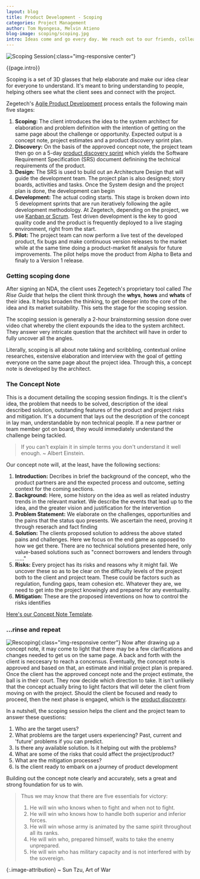 ```yaml
---
layout: blog
title: Product Development - Scoping
categories: Project Management
author: Tom Nyongesa, Melvin Atieno
blog-image: scoping/scoping.jpg
intro: Ideas come and go every day. We reach out to our friends, colleagues, expert networks and even family to help with moulding. Most often the ideas appear clear in our minds and when we try to communicate them to others, we aren't too sure if they get through. We always make assumptions about their understanding of our ideas all the while wondering whether they are thinking the way we are? Are they seeing the world through our eyes? Scoping helps get everyone seeing the same, leaving no chances of misalignment.
---
```

![Scoping Session](/assets/images/blog/scoping/scoping.jpg){:class="img-responsive center"}

{{page.intro}}

Scoping is a set of 3D glasses that help elaborate and make our idea clear for everyone to understand. It's meant to  bring understanding to people, helping others see what the client sees and connect with the project.

Zegetech's [Agile Product Development](2019-01-25-agile-product-development.md) process entails the following main five stages:

1. **Scoping:** The client introduces the idea to the system architect for elaboration and problem definition with the intention of getting on the same page about the challenge or opportunity. Expected output is a concept note, project estimates and a product discovery sprint plan. 
2. **Discovery:** On the basis of the approved concept note, the project team then go on a 5-day [product discovery sprint](2019-01-19-product-discovery.md) which yields the Software Requirement Specification (SRS) document definining the technical requirements of the product. 
3. **Design:** The SRS is used to build out an Architecture Design that will guide the development team. The project plan is also designed; story boards, activities and tasks. Once the System design and the project plan is done, the development can begin
4. **Development:** The actual coding starts. This stage is broken down into 5 development sprints that are run iteratively following the agile development methodology. At Zegetech, depending on the project, we use [Kanban or Scrum](2019-01-16-kanban-vs-scrum.md). Test driven development is the key to good quality code and the product is frequently deployed to a live staging environment, right from the start.
5. **Pilot:** The project team can now perform a live test of the developed product, fix bugs and make continuous version releases to the market while at the same time doing a product-market fit analysis for future improvements. The pilot helps move the product from Alpha to Beta and finaly to a Version 1 release. 

### Getting scoping done

After signing an NDA, the client uses Zegetech's proprietary tool called *The Rise Guide* that helps the client think through  the **whys**, **hows** and **whats** of their idea. It helps broaden the thinking, to get deeper into the core of the idea and its market suitability. This sets the stage for the scoping session. 

The scoping session is generally a 2-hour brainstorming session done over video chat whereby the client expounds the idea to the system architect. They answer very intricate question that the architect will have in order to fully uncover all the angles. 

Literally, scoping is all about note taking and scribbling, contextual online researches, extensive elaboration and interview with the goal of getting everyone on the same page about the project idea. Through this, a concept note is developed by the architect. 


### The Concept Note
This is a document detailing the scoping session findings. It is the client's idea, the problem that needs to be solved, description of the ideal described solution, outstanding features of the product and project risks and mitigation. It's a document that lays out the description of the concept in lay man, understandable by non technical people. If a new partner or team member got on board, they would immediately understand the challenge being tackled.

> If you can't explain it in simple terms you don't understand it well enough.
~ Albert Einstein.

Our concept note will, at the least, have the following sections: 
1. **Introduction:** Decribes in brief the background of the concept, who the product partners are and the expected process and outcome, setting context for the coming sections.
2. **Background:** Here, some history on the idea as well as related industry trends in the relevant market. We describe the events that lead up to the idea, and the greater vision and justification for the intervention
3. **Problem Statement:** We elaborate on the challenges, opportunities and the pains that the status quo presents. We ascertain the need, proving it through reserach and fact finding
4. **Solution:** The clients proposed solution to address the above stated pains and challenges. Here we focus on the end game as opposed to how we get there. There are no technical solutions presented here, only value-based solutions such as "connect borrowers and lenders through ......"
5. **Risks:** Every project has its risks and reasons why it might fail. We uncover these so as to be clear on the difficulty levels of the project both to the client and project team. These could be factors such as regulation, funding gaps, team cohesion etc. Whatever they are, we need to get into the project knowingly and prepared for any eventuality. 
6. **Mitigation:** These are the proposed inteventions on how to control the risks identifies

[Here's our Concept Note Template](https://docs.google.com/document/d/1yoeFgy1TfybYGNykZbcOsDca2wnHsj4MDytxcdfQX0o/edit?usp=sharing).

### ...rinse and repeat
![Rescoping](/assets/images/blog/scoping/sketch.jpg){:class="img-responsive center"}
Now after drawing up a concept note, it may come to light that there may be a few clarifications and changes needed to get us on the same page. A back and forth with the client is neccesary to reach a concensus. Eventually, the concept note is approved and based on that, an estimate and initial project plan is prepared. Once the client has the approved concept note and the project estimate, the ball is in their court. They now decide which direction to take. It isn't unlikely that the concept actually bring to light factors that will deter the client from moving on with the project. Should the client be focused and ready to proceed, then the next phase is engaged, which is the [product discovery](2019-01-19-product-discovery.md). 

In a nutshell, the scoping session helps the client and the project team to answer these questions:

1. Who are the target users?
2. What problems are the target users experiencing? Past, current and 'future' problems if you can predict.
3. Is there any available solution. Is it helping out with the problems?
4. What are some of the risks that could affect the project/product?
5. What are the mitigation processes?
6. Is the client ready to embark on a journey of product development

Building out the concept note clearly and accurately, sets a great and strong foundation for us to win. 

> Thus we may know that there are five essentials for victory: 
> 1. He will win who knows when to fight and when not to fight. 
> 2. He will win who knows how to handle both superior and inferior forces. 
> 3. He will win whose army is animated by the same spirit throughout all its ranks. 
> 4. He will win who, prepared himself, waits to take the enemy unprepared. 
> 5. He will win who has military capacity and is not interfered with by the sovereign. 

{:.image-attribution}
~ Sun Tzu, Art of War